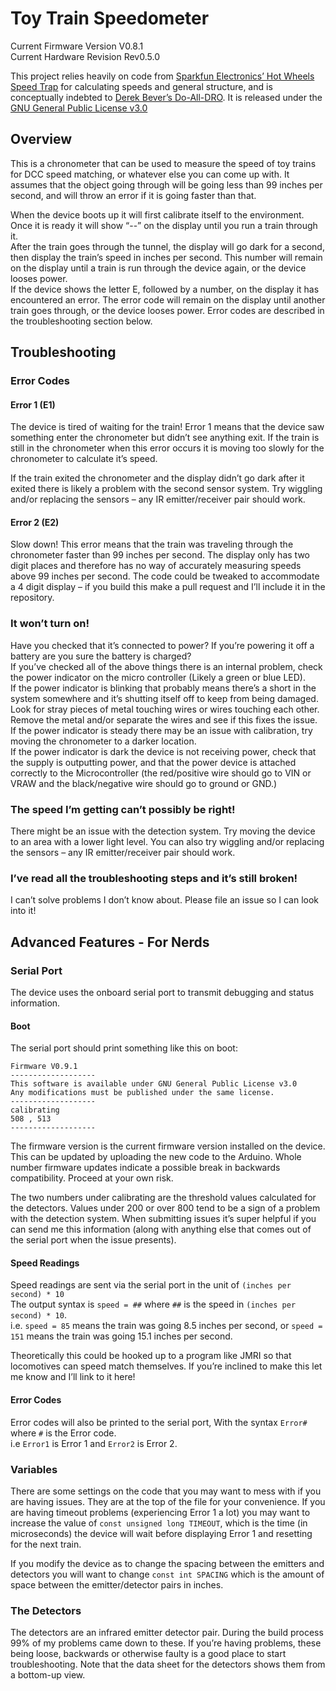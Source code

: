 # Toy Train Speedometer
Current Firmware Version V0.8.1  
Current Hardware Revision Rev0.5.0

This project relies heavily on code from [Sparkfun Electronics’ Hot Wheels Speed Trap](https://edu.workbencheducation.com/cwists/preview/11064x) for calculating speeds and general structure, and is conceptually indebted to [Derek Bever’s Do-All-DRO](https://github.com/loansindi/Do-All-DRO). It is released under the [GNU General Public License v3.0](https://www.gnu.org/licenses/gpl-3.0.html)

## Overview
This is a chronometer that can be used to measure the speed of toy trains for DCC speed matching, or whatever else you can come up with. It assumes that the object going through will be going less than 99 inches per second, and will throw an error if it is going faster than that.  

When the device boots up it will first calibrate itself to the environment. Once it is ready it will show “--” on the display until you run a train through it.   
After the train goes through the tunnel, the display will go dark for a second, then display the train’s speed in inches per second. This number will remain on the display until a train is run through the device again, or the device looses power.  
If the device shows the letter E, followed by a number, on the display it has encountered an error. The error code will remain on the display until another train goes through, or the device looses power. Error codes are described in the troubleshooting section below.  

## Troubleshooting
### Error Codes
#### Error 1 (E1)
The device is tired of waiting for the train! Error 1 means that the device saw something enter the chronometer but didn’t see anything exit. If the train is still in the chronometer when this error occurs it is moving too slowly for the chronometer to calculate it’s speed.

If the train exited the chronometer and the display didn’t go dark after it exited there is likely a problem with the second sensor system. Try wiggling and/or replacing the sensors – any IR emitter/receiver pair should work.

#### Error 2 (E2)
Slow down! This error means that the train was traveling through the chronometer faster than 99 inches per second. The display only has two digit places and therefore has no way of accurately measuring speeds above 99 inches per second. The code could be tweaked to accommodate a 4 digit display – if you build this make a pull request and I’ll include it in the repository.

### It won’t turn on!
Have you checked that it’s connected to power? If you’re powering it off a battery are you sure the battery is charged?  
If you’ve checked all of the above things there is an internal problem, check the power indicator on the micro controller (Likely a green or blue LED).  
If the power indicator is blinking that probably means there’s a short in the system somewhere and it’s shutting itself off to keep from being damaged. Look for stray pieces of metal touching wires or wires touching each other. Remove the metal and/or separate the wires and see if this fixes the issue.  
If the power indicator is steady there may be an issue with calibration, try moving the chronometer to a darker location.  
If the power indicator is dark the device is not receiving power, check that the supply is outputting power, and that the power device is attached correctly to the Microcontroller (the red/positive wire should go to VIN or VRAW and the black/negative wire should go to ground or GND.)

### The speed I’m getting can’t possibly be right!
There might be an issue with the detection system. Try moving the device to an area with a lower light level. You can also try wiggling and/or replacing the sensors – any IR emitter/receiver pair should work.

### I’ve read all the troubleshooting steps and it’s still broken!
I can’t solve problems I don’t know about. Please file an issue so I can look into it!

## Advanced Features - For Nerds
### Serial Port
The device uses the onboard serial port to transmit debugging and status information.
#### Boot
The serial port should print something like this on boot:  
```Toy_Train_Speedometer by Carlingr.tech
Firmware V0.9.1
-------------------
This software is available under GNU General Public License v3.0
Any modifications must be published under the same license.
-------------------
calibrating
508 , 513
-------------------
```
The firmware version is the current firmware version installed on the device. This can be updated by uploading the new code to the Arduino. Whole number firmware updates indicate a possible break in backwards compatibility. Proceed at your own risk.

The two numbers under calibrating are the threshold values calculated for the detectors. Values under 200 or over 800 tend to be a sign of a problem with the detection system. When submitting issues it’s super helpful if you can send me this information (along with anything else that comes out of the serial port when the issue presents).

#### Speed Readings 
Speed readings are sent via the serial port in the unit of `(inches per second) * 10`  
The output syntax is `speed = ##` where `##` is the speed in `(inches per second) * 10`.   
i.e. `speed = 85` means the train was going 8.5 inches per second, or  `speed = 151` means the train was going 15.1 inches per second. 

Theoretically this could be hooked up to a program like JMRI so that locomotives can speed match themselves. If you’re inclined to make this let me know and I’ll link to it here!

#### Error Codes
Error codes will also be printed to the serial port, With the syntax `Error#` where `#` is the Error code.  
i.e `Error1` is Error 1 and `Error2` is Error 2.

### Variables
There are some settings on the code that you may want to mess with if you are having issues. They are at the top of the file for your convenience. If you are having timeout problems (experiencing Error 1 a lot) you may want to increase the value of `const unsigned long TIMEOUT`, which is the time (in microseconds) the device will wait before displaying Error 1 and resetting for the next train. 

If you modify the device as to change the spacing between the emitters and detectors you will want to change `const int SPACING` which is the amount of space between the emitter/detector pairs in inches.

### The Detectors
The detectors are an infrared emitter detector pair. During the build process 99% of my problems came down to these. If you’re having problems, these being loose, backwards or otherwise faulty is a good place to start troubleshooting. Note that the data sheet for the detectors shows them from a bottom-up view.
